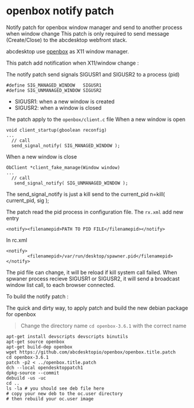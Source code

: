 # openbox notify patch

Notify patch for openbox window manager and send to another process when window change
This patch is only required to send message (Create/Close) to the abcdesktop webfront stack.

abcdesktop use [openbox](http://openbox.org/) as X11 window manager.

This patch add notification when X11/window change :

The notify patch send signals SIGUSR1 and SIGUSR2 to a process (pid)

```
#define SIG_MANAGED_WINDOW   SIGUSR1
#define SIG_UNMANAGED_WINDOW SIGUSR2
```

* SIGUSR1: when a new window is created
* SIGUSR2: when a window is closed 

The patch apply to the ```openbox/client.c``` file 
When a new window is open

```
void client_startup(gboolean reconfig)
...
  // call
  send_signal_notify( SIG_MANAGED_WINDOW ); 
```

When a new window is close

```
ObClient *client_fake_manage(Window window)
...
  // call
   send_signal_notify( SIG_UNMANAGED_WINDOW );
```

The send_signal_notify is just a kill send to the current_pid 
n=kill( current_pid, sig );


The patch read the pid process in configuration file.
The ```rx.xml``` add new entry 

```<notify><filenamepid>PATH TO PID FILE</filenamepid></notify>```

In rc.xml
```
<notify>
        <filenamepid>/var/run/desktop/spawner.pid</filenamepid>
</notify>
```

The pid file can change, it will be reload if kill system call failed.
When spwaner process recieve SIGUSR1 or SIGUSR2, it will send a broadcast window list call, to each browser connected.


To build the notify patch :

The quick and dirty way, to apply patch and build the new debian package for openbox 
> Change the directory name ```cd openbox-3.6.1``` with the correct name

```
apt-get install devscripts devscripts binutils
apt-get source openbox
apt-get build-dep openbox
wget https://github.com/abcdesktopio/openbox/openbox.title.patch 
cd openbox-3.6.1
patch -p2 < ../openbox.title.patch 
dch --local opendesktoppatch1
dpkg-source --commit
debuild -us -uc
cd ..
ls -la # you should see deb file here
# copy your new deb to the oc.user directory 
# then rebuild your oc.user image 
```


